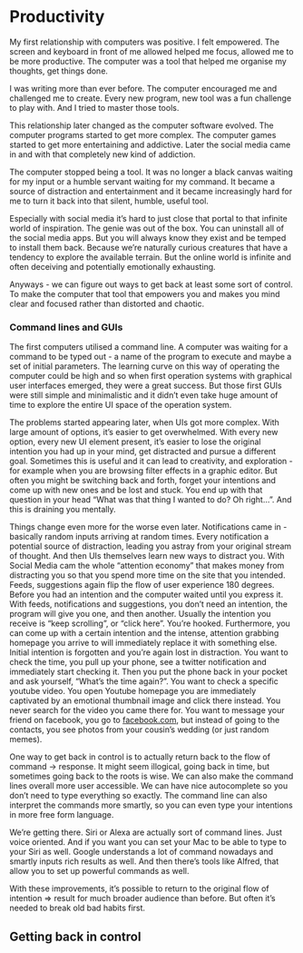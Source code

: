 # Productivity
  
My first relationship with computers was positive. I felt empowered. The screen and keyboard in front of me allowed helped me focus, allowed me to be more productive. The computer was a tool that helped me organise my thoughts, get things done.

I was writing more than ever before. The computer encouraged me and challenged me to create. Every new program, new tool was a fun challenge to play with. And I tried to master those tools.

This relationship later changed as the computer software evolved. The computer programs started to get more complex. The computer games started to get more entertaining and addictive. Later the social media came in and with that completely new kind of addiction.

The computer stopped being a tool. It was no longer a black canvas waiting for my input or a humble servant waiting for my command. It became a source of distraction and entertainment and it became increasingly hard for me to turn it back into that silent, humble, useful tool.

Especially with social media it’s hard to just close that portal to that infinite world of inspiration. The genie was out of the box. You can uninstall all of the social media apps. But you will always know they exist and be temped to install them back. Because we’re naturally curious creatures that have a tendency to explore the available terrain. But the online world is infinite and often deceiving and potentially emotionally exhausting.

Anyways - we can figure out ways to get back at least some sort of control. To make the computer that tool that empowers you and makes you mind clear and focused rather than distorted and chaotic.

### Command lines and GUIs

The first computers utilised a command line. A computer was waiting for a command to be typed out - a name of the program to execute and maybe a set of initial parameters. The learning curve on this way of operating the computer could be high and so when first operation systems with graphical user interfaces emerged, they were a great success. But those first GUIs were still simple and minimalistic and it didn’t even take huge amount of time to explore the entire UI space of the operation system.

The problems started appearing later, when UIs got more complex. With large amount of options, it’s easier to get overwhelmed. With every new option, every new UI element present, it’s easier to lose the original intention you had up in your mind, get distracted and pursue a different goal. Sometimes this is useful and it can lead to creativity, and exploration - for example when you are browsing filter effects in a graphic editor. But often you might be switching back and forth, forget your intentions and come up with new ones and be lost and stuck. You end up with that question in your head “What was that thing I wanted to do? Oh right…”. And this is draining you mentally.

Things change even more for the worse even later. Notifications came in - basically random inputs arriving at random times. Every notification a potential source of distraction, leading you astray from your original stream of thought. And then UIs themselves learn new ways to distract you. With Social Media cam the whole “attention economy” that makes money from distracting you so that you spend more time on the site that you intended. Feeds, suggestions again flip the flow of user experience 180 degrees. Before you had an intention and the computer waited until you express it. With feeds, notifications and suggestions, you don’t need an intention, the program will give you one, and then another. Usually the intention you receive is “keep scrolling”, or “click here”. You’re hooked. Furthermore, you can come up with a certain intention and the intense, attention grabbing homepage you arrive to will immediately replace it with something else. Initial intention is forgotten and you’re again lost in distraction. You want to check the time, you pull up your phone, see a twitter notification and immediately start checking it. Then you put the phone back in your pocket and ask yourself, “What’s the time again?”. You want to check a specific youtube video. You open Youtube homepage you are immediately captivated by an emotional thumbnail image and click there instead. You never search for the video you came there for. You want to message your friend on facebook, you go to [facebook.com](http://facebook.com), but instead of going to the contacts, you see photos from your cousin’s wedding (or just random memes).

One way to get back in control is to actually return back to the flow of command → response. It might seem illogical, going back in time, but sometimes going back to the roots is wise. We can also make the command lines overall more user accessible. We can have nice autocomplete so you don’t need to type everything so exactly. The command line can also interpret the commands more smartly, so you can even type your intentions in more free form language.

We’re getting there. Siri or Alexa are actually sort of command lines. Just voice oriented. And if you want you can set your Mac to be able to type to your Siri as well. Google understands a lot of command nowadays and smartly inputs rich results as well. And then there’s tools like Alfred, that allow you to set up powerful commands as well.

With these improvements, it’s possible to return to the original flow of intention ⇒ result for much broader audience than before. But often it’s needed to break old bad habits first.

## Getting back in control
